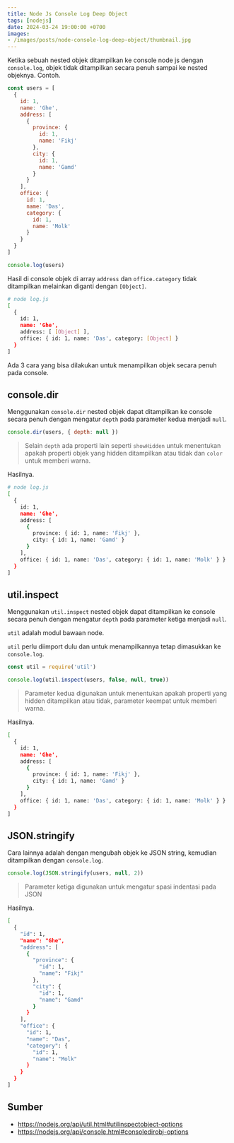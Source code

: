 ```yaml
---
title: Node Js Console Log Deep Object
tags: [nodejs]
date: 2024-03-24 19:00:00 +0700
images:
- /images/posts/node-console-log-deep-object/thumbnail.jpg
---
```


Ketika sebuah nested objek ditampilkan ke console node js dengan `console.log`, objek tidak ditampilkan secara penuh sampai ke nested objeknya. Contoh.

<!--more-->

```js
const users = [
  {
    id: 1,
    name: 'Ghe',
    address: [
      {
        province: {
          id: 1,
          name: 'Fikj'
        },
        city: {
          id: 1,
          name: 'Gamd'
        }
      }
    ],
    office: {
      id: 1,
      name: 'Das',
      category: {
        id: 1,
        name: 'Molk'
      }
    }
  }
]

console.log(users)
```

Hasil di console objek di array `address` dan `office.category` tidak ditampilkan melainkan diganti dengan `[Object]`.

```bash
# node log.js
[
  {
    id: 1,
    name: 'Ghe',
    address: [ [Object] ],
    office: { id: 1, name: 'Das', category: [Object] }
  }
]
```

Ada 3 cara yang bisa dilakukan untuk menampilkan objek secara penuh pada console.

## console.dir

Menggunakan `console.dir` nested objek dapat ditampilkan ke console secara penuh dengan mengatur `depth` pada parameter kedua menjadi `null`.

```js
console.dir(users, { depth: null })
```

> Selain `depth` ada properti lain seperti `showHidden` untuk menentukan apakah properti objek yang hidden ditampilkan atau tidak dan `color` untuk memberi warna. 

Hasilnya.

```bash
# node log.js
[
  {
    id: 1,
    name: 'Ghe',
    address: [
      {
        province: { id: 1, name: 'Fikj' },
        city: { id: 1, name: 'Gamd' }
      }
    ],
    office: { id: 1, name: 'Das', category: { id: 1, name: 'Molk' } }
  }
]
```

## util.inspect

Menggunakan `util.inspect` nested objek dapat ditampilkan ke console secara penuh dengan mengatur `depth` pada parameter ketiga menjadi `null`.

`util` adalah modul bawaan node.

`util` perlu diimport dulu dan untuk menampilkannya tetap dimasukkan ke `console.log`.

```js
const util = require('util')

console.log(util.inspect(users, false, null, true))
```

> Parameter kedua digunakan untuk menentukan apakah properti yang hidden ditampilkan atau tidak, parameter keempat untuk memberi warna. 

Hasilnya.

```bash
[
  {
    id: 1,
    name: 'Ghe',
    address: [
      {
        province: { id: 1, name: 'Fikj' },
        city: { id: 1, name: 'Gamd' }
      }
    ],
    office: { id: 1, name: 'Das', category: { id: 1, name: 'Molk' } }
  }
]
```

## JSON.stringify

Cara lainnya adalah dengan mengubah objek ke JSON string, kemudian ditampilkan dengan `console.log`.

```js
console.log(JSON.stringify(users, null, 2))
```

> Parameter ketiga digunakan untuk mengatur spasi indentasi pada JSON

Hasilnya.

```bash
[
  {
    "id": 1,
    "name": "Ghe",
    "address": [
      {
        "province": {
          "id": 1,
          "name": "Fikj"
        },
        "city": {
          "id": 1,
          "name": "Gamd"
        }
      }
    ],
    "office": {
      "id": 1,
      "name": "Das",
      "category": {
        "id": 1,
        "name": "Molk"
      }
    }
  }
]
```

## Sumber

- https://nodejs.org/api/util.html#utilinspectobject-options
- https://nodejs.org/api/console.html#consoledirobj-options